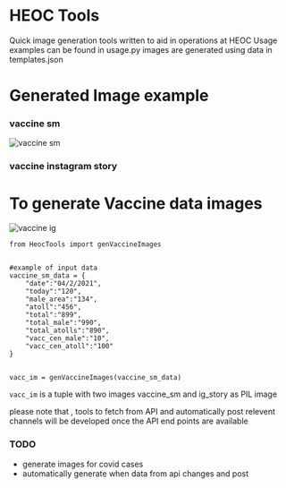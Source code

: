 # HEOC Tools 
Quick image generation tools written to aid in operations at HEOC 
Usage examples can be found in usage.py
images are generated using data in templates.json



# Generated Image example
### vaccine sm
![vaccine sm](demo/vaccine_sm.png)

### vaccine instagram story

# To generate Vaccine data images 
![vaccine ig](demo/vaccine_ig.png)

```
from HeocTools import genVaccineImages


#example of input data
vaccine_sm_data = {
    "date":"04/2/2021",
    "today":"120",
    "male_area":"134",
    "atoll":"456",
    "total":"899",
    "total_male":"990",
    "total_atolls":"890",
    "vacc_cen_male":"10",
    "vacc_cen_atoll":"100"
}


vacc_im = genVaccineImages(vaccine_sm_data)
```

```vacc_im``` is a tuple with two images vaccine_sm and ig_story as PIL image


please note that , tools to fetch from API and automatically post relevent channels will be 
developed once the API end points are available


### TODO 
* generate images for covid cases
* automatically generate when data from api changes and post 
